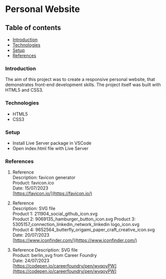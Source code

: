 # Personal Website

## Table of contents

- [Introduction](#introduction)
- [Technologies](#technologies)
- [Setup](#setup)
- [References](#references)

### Introduction

The aim of this project was to create a responsive personal website, that demonstrates front-end development skills. The project itself was built with HTML5 and CSS3.

### Technologies

- HTML5
- CSS3

### Setup

- Install Live Server package in VSCode
- Open index.html file with Live Server

### References

1. Reference  
   Description: favicon generator  
   Product: favicon.ico  
   Date: 15/07/2023  
   [https://favicon.io/](https://favicon.io/)

2. Reference  
   Description: SVG file  
   Product 1: 211904_social_github_icon.svg  
   Product 2: 9069135_hamburger_button_icon.svg
   Product 3: 5305157_connection_linkedin_network_linkedin logo_icon.svg  
   Product 4: 9652564_butterfly_origami_paper_craft_creative_icon.svg  
   Date: 20/07/2023  
   [https://www.iconfinder.com/](https://www.iconfinder.com/)

3. Reference
   Description: SVG file  
   Product: berlin_svg from Career Foundry  
   Date: 24/07/2023  
   [https://codepen.io/careerfoundry/pen/wvqoyPW](https://codepen.io/careerfoundry/pen/wvqoyPW)

